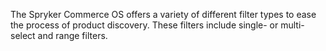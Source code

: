 The Spryker Commerce OS offers a variety of different filter types to ease the process of product discovery. These filters include single- or multi-select and range filters.